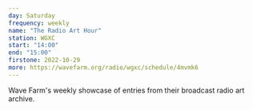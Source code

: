 ```yaml
---
day: Saturday
frequency: weekly
name: "The Radio Art Hour"
station: WGXC
start: "14:00"
end: "15:00"
firstone: 2022-10-29
more: https://wavefarm.org/radio/wgxc/schedule/4mvmk6
---
```


Wave Farm's weekly showcase of entries from their broadcast radio art archive.
